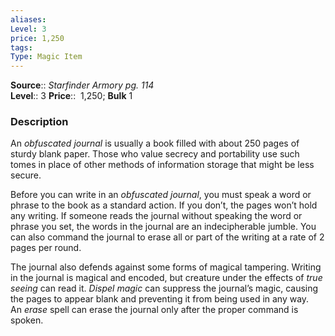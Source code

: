 ```yaml
---
aliases: 
Level: 3
price: 1,250 
tags: 
Type: Magic Item
---
```

**Source**:: _Starfinder Armory pg. 114_  
**Level**:: 3
**Price**::  1,250; **Bulk** 1

### Description

An _obfuscated journal_ is usually a book filled with about 250 pages of sturdy blank paper. Those who value secrecy and portability use such tomes in place of other methods of information storage that might be less secure.  
  
Before you can write in an _obfuscated journal_, you must speak a word or phrase to the book as a standard action. If you don’t, the pages won’t hold any writing. If someone reads the journal without speaking the word or phrase you set, the words in the journal are an indecipherable jumble. You can also command the journal to erase all or part of the writing at a rate of 2 pages per round.  
  
The journal also defends against some forms of magical tampering. Writing in the journal is magical and encoded, but creature under the effects of _true seeing_ can read it. _Dispel magic_ can suppress the journal’s magic, causing the pages to appear blank and preventing it from being used in any way. An _erase_ spell can erase the journal only after the proper command is spoken.
